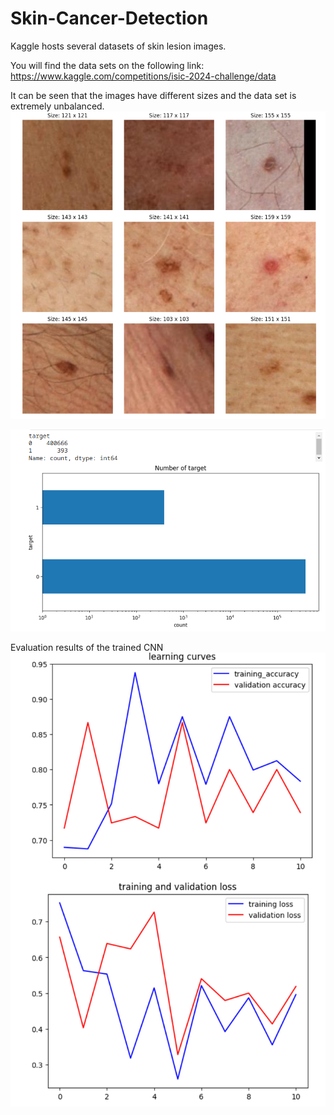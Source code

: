 # Skin-Cancer-Detection


Kaggle hosts several datasets of skin lesion images.

You will find the data sets on the following link: https://www.kaggle.com/competitions/isic-2024-challenge/data


It can be seen that the images have different sizes and the data set is extremely unbalanced. 
<img src="img9.png">


<img src="diagram.png">

Evaluation results of the trained CNN
<img src="evaluation.png">
